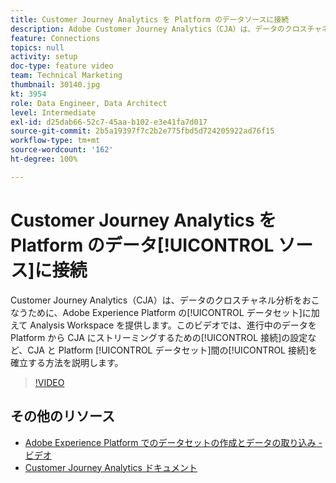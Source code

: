 ```yaml
---
title: Customer Journey Analytics を Platform のデータソースに接続
description: Adobe Customer Journey Analytics（CJA）は、データのクロスチャネル分析をおこなうために、Adobe Experience Platform のデータセットに加えて Analysis Workspace を提供します。このビデオでは、進行中のデータを Platform から CJA にストリーミングするための接続の設定など、CJA と Platform データセット間の接続を確立する方法を説明します。
feature: Connections
topics: null
activity: setup
doc-type: feature video
team: Technical Marketing
thumbnail: 30140.jpg
kt: 3954
role: Data Engineer, Data Architect
level: Intermediate
exl-id: d25dab66-52c7-45aa-b102-e3e41fa7d017
source-git-commit: 2b5a19397f7c2b2e775fbd5d724205922ad76f15
workflow-type: tm+mt
source-wordcount: '162'
ht-degree: 100%

---
```


# Customer Journey Analytics を Platform のデータ[!UICONTROL ソース]に接続

Customer Journey Analytics（CJA）は、データのクロスチャネル分析をおこなうために、Adobe Experience Platform の[!UICONTROL データセット]に加えて Analysis Workspace を提供します。このビデオでは、進行中のデータを Platform から CJA にストリーミングするための[!UICONTROL 接続]の設定など、CJA と Platform [!UICONTROL データセット]間の[!UICONTROL 接続]を確立する方法を説明します。

>[!VIDEO](https://video.tv.adobe.com/v/30140/?quality=12&enable10seconds=on&speedcontrol=on)

## その他のリソース

* [Adobe Experience Platform でのデータセットの作成とデータの取り込み - ビデオ](https://docs.adobe.com/content/help/ja-JP/platform-learn/tutorials/data-ingestion/create-datasets-and-ingest-data.html)
* [Customer Journey Analytics ドキュメント](https://docs.adobe.com/content/help/ja-JP/analytics-platform/using/cja-landing.html)

